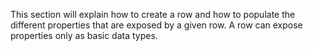 <properties date="2016-05-11"
SortOrder="15"
/>

This section will explain how to create a row and how to populate the different properties that are exposed by a given row. A row can expose properties only as basic data types.
